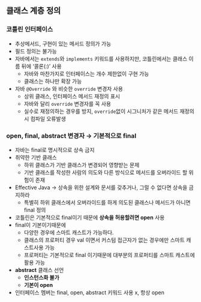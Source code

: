 ## 클래스 계층 정의

### 코틀린 인터페이스

- 추상메서드, 구현이 있는 메서드 정의가 가능
- 필드 정의는 불가능
- 자바에서는 `extends`와 `implements` 키워드를 사용하지만, 코틀린에서는 클래스 이름 뒤에 ‘콜론(:)’ 사용
    - 자바와 마찬가지로 인터페이스는 개수 제한없이 구현 가능
    - 클래스는 하나만 확장 가능
- 자바 `@Override` 와 비슷한 `override` 변경자 사용
    - 상위 클래스, 인터페이스 메서드 재정의 표시
    - 자바와 달리 `override` 변경자를 꼭 사용
    - 실수로 재정의하는 경우를 방지, `override`없이 시그니처가 같은 메서드 재정의 시 컴파일 오류발생

### open, final, abstract 변경자 → 기본적으로 final

- 자바는 final로 명시적으로 상속 금지
- 취약한 기반 클래스
    - 하위 클래스가 기반 클래스가 변경되어 영향받는 문제
    - 기반 클래스를 작성한 사람의 의도와 다른 방식으로 메서드를 오버라이드 할 위험이 존재
- Effective Java → 상속을 위한 설계와 문서를 갖추거나, 그럴 수 없다면 상속을 금지하라
    - 특별히 하위 클래스에서 오버라이드를 하게 의도된 클래스나 메서드가 아니면 final 정의
- 코틀린은 기본적으로 final이기 때문에 **상속을 허용할려면 open** 사용
- final이 기본이기때문에
    - 다양한 경우에 스마트 캐스트가 가능하다.
    - 클래스의 프로퍼티 경우 val 이면서 커스텀 접근자가 없는 경우에만 스마트 캐스트사용 가능
    - 프로퍼티는 기본적으로 final 이기때문에 대부분의 프로퍼티를 스마트 캐스트에 활용 가능
- **abstract** 클래스 선언
    - **인스턴스화 불가**
    - **기본이 open**
- 인터페이스 멤버는 final, open, abstract 키워드 사용 x, 항상 open
